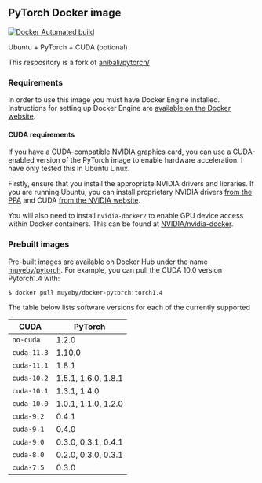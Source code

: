 ## PyTorch Docker image

[![Docker Automated build](https://img.shields.io/docker/automated/anibali/pytorch.svg)](https://hub.docker.com/r/muyeby/docker-pytorch)

Ubuntu + PyTorch + CUDA (optional)

This respository is a fork of [anibali/pytorch/](https://github.com/anibali/docker-pytorch.git)

### Requirements

In order to use this image you must have Docker Engine installed. Instructions
for setting up Docker Engine are
[available on the Docker website](https://docs.docker.com/engine/installation/).

#### CUDA requirements

If you have a CUDA-compatible NVIDIA graphics card, you can use a CUDA-enabled
version of the PyTorch image to enable hardware acceleration. I have only
tested this in Ubuntu Linux.

Firstly, ensure that you install the appropriate NVIDIA drivers and libraries.
If you are running Ubuntu, you can install proprietary NVIDIA drivers
[from the PPA](https://launchpad.net/~graphics-drivers/+archive/ubuntu/ppa)
and CUDA [from the NVIDIA website](https://developer.nvidia.com/cuda-downloads).

You will also need to install `nvidia-docker2` to enable GPU device access
within Docker containers. This can be found at
[NVIDIA/nvidia-docker](https://github.com/NVIDIA/nvidia-docker).


### Prebuilt images

Pre-built images are available on Docker Hub under the name
[muyeby/pytorch](https://hub.docker.com/r/muyeby/pytorch/). For example,
you can pull the CUDA 10.0 version Pytorch1.4 with:

```bash
$ docker pull muyeby/docker-pytorch:torch1.4
```

The table below lists software versions for each of the currently supported

| CUDA  | PyTorch |
|-------------|---------|
| `no-cuda`   | 1.2.0   |
| `cuda-11.3` | 1.10.0  |
| `cuda-11.1` | 1.8.1   |
| `cuda-10.2` | 1.5.1, 1.6.0, 1.8.1 |
| `cuda-10.1` | 1.3.1, 1.4.0 |
| `cuda-10.0` | 1.0.1, 1.1.0, 1.2.0 |
| `cuda-9.2`  | 0.4.1   |
| `cuda-9.1`  | 0.4.0   |
| `cuda-9.0`  | 0.3.0, 0.3.1, 0.4.1 |
| `cuda-8.0`  | 0.2.0, 0.3.0, 0.3.1 |
| `cuda-7.5`  | 0.3.0   |